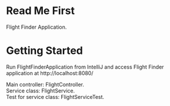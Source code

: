 # Read Me First
Flight Finder Application.

# Getting Started
Run FlightFinderApplication from IntelliJ and access Flight Finder application at http://localhost:8080/

Main controller: FlightController.
<br />
Service class: FlightService.
<br />
Test for service class: FlightServiceTest.
